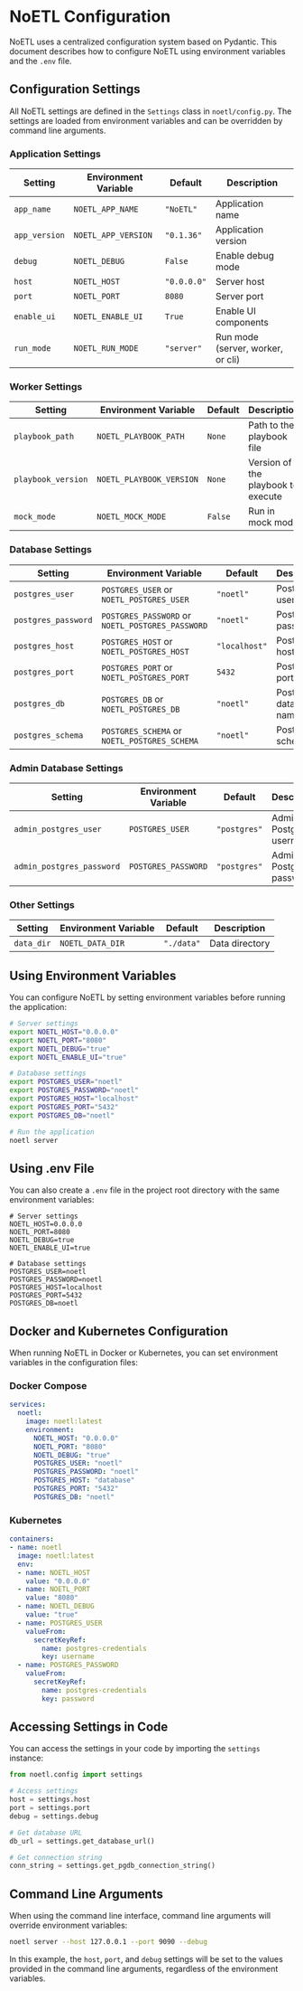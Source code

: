 # NoETL Configuration

NoETL uses a centralized configuration system based on Pydantic. This document describes how to configure NoETL using environment variables and the `.env` file.

## Configuration Settings

All NoETL settings are defined in the `Settings` class in `noetl/config.py`. The settings are loaded from environment variables and can be overridden by command line arguments.

### Application Settings

| Setting | Environment Variable | Default | Description |
|---------|---------------------|---------|-------------|
| `app_name` | `NOETL_APP_NAME` | `"NoETL"` | Application name |
| `app_version` | `NOETL_APP_VERSION` | `"0.1.36"` | Application version |
| `debug` | `NOETL_DEBUG` | `False` | Enable debug mode |
| `host` | `NOETL_HOST` | `"0.0.0.0"` | Server host |
| `port` | `NOETL_PORT` | `8080` | Server port |
| `enable_ui` | `NOETL_ENABLE_UI` | `True` | Enable UI components |
| `run_mode` | `NOETL_RUN_MODE` | `"server"` | Run mode (server, worker, or cli) |

### Worker Settings

| Setting | Environment Variable | Default | Description |
|---------|---------------------|---------|-------------|
| `playbook_path` | `NOETL_PLAYBOOK_PATH` | `None` | Path to the playbook file |
| `playbook_version` | `NOETL_PLAYBOOK_VERSION` | `None` | Version of the playbook to execute |
| `mock_mode` | `NOETL_MOCK_MODE` | `False` | Run in mock mode |

### Database Settings

| Setting | Environment Variable | Default | Description |
|---------|---------------------|---------|-------------|
| `postgres_user` | `POSTGRES_USER` or `NOETL_POSTGRES_USER` | `"noetl"` | PostgreSQL username |
| `postgres_password` | `POSTGRES_PASSWORD` or `NOETL_POSTGRES_PASSWORD` | `"noetl"` | PostgreSQL password |
| `postgres_host` | `POSTGRES_HOST` or `NOETL_POSTGRES_HOST` | `"localhost"` | PostgreSQL host |
| `postgres_port` | `POSTGRES_PORT` or `NOETL_POSTGRES_PORT` | `5432` | PostgreSQL port |
| `postgres_db` | `POSTGRES_DB` or `NOETL_POSTGRES_DB` | `"noetl"` | PostgreSQL database name |
| `postgres_schema` | `POSTGRES_SCHEMA` or `NOETL_POSTGRES_SCHEMA` | `"noetl"` | PostgreSQL schema |

### Admin Database Settings

| Setting | Environment Variable | Default | Description |
|---------|---------------------|---------|-------------|
| `admin_postgres_user` | `POSTGRES_USER` | `"postgres"` | Admin PostgreSQL username |
| `admin_postgres_password` | `POSTGRES_PASSWORD` | `"postgres"` | Admin PostgreSQL password |

### Other Settings

| Setting | Environment Variable | Default | Description |
|---------|---------------------|---------|-------------|
| `data_dir` | `NOETL_DATA_DIR` | `"./data"` | Data directory |

## Using Environment Variables

You can configure NoETL by setting environment variables before running the application:

```bash
# Server settings
export NOETL_HOST="0.0.0.0"
export NOETL_PORT="8080"
export NOETL_DEBUG="true"
export NOETL_ENABLE_UI="true"

# Database settings
export POSTGRES_USER="noetl"
export POSTGRES_PASSWORD="noetl"
export POSTGRES_HOST="localhost"
export POSTGRES_PORT="5432"
export POSTGRES_DB="noetl"

# Run the application
noetl server
```

## Using .env File

You can also create a `.env` file in the project root directory with the same environment variables:

```
# Server settings
NOETL_HOST=0.0.0.0
NOETL_PORT=8080
NOETL_DEBUG=true
NOETL_ENABLE_UI=true

# Database settings
POSTGRES_USER=noetl
POSTGRES_PASSWORD=noetl
POSTGRES_HOST=localhost
POSTGRES_PORT=5432
POSTGRES_DB=noetl
```

## Docker and Kubernetes Configuration

When running NoETL in Docker or Kubernetes, you can set environment variables in the configuration files:

### Docker Compose

```yaml
services:
  noetl:
    image: noetl:latest
    environment:
      NOETL_HOST: "0.0.0.0"
      NOETL_PORT: "8080"
      NOETL_DEBUG: "true"
      POSTGRES_USER: "noetl"
      POSTGRES_PASSWORD: "noetl"
      POSTGRES_HOST: "database"
      POSTGRES_PORT: "5432"
      POSTGRES_DB: "noetl"
```

### Kubernetes

```yaml
containers:
- name: noetl
  image: noetl:latest
  env:
  - name: NOETL_HOST
    value: "0.0.0.0"
  - name: NOETL_PORT
    value: "8080"
  - name: NOETL_DEBUG
    value: "true"
  - name: POSTGRES_USER
    valueFrom:
      secretKeyRef:
        name: postgres-credentials
        key: username
  - name: POSTGRES_PASSWORD
    valueFrom:
      secretKeyRef:
        name: postgres-credentials
        key: password
```

## Accessing Settings in Code

You can access the settings in your code by importing the `settings` instance:

```python
from noetl.config import settings

# Access settings
host = settings.host
port = settings.port
debug = settings.debug

# Get database URL
db_url = settings.get_database_url()

# Get connection string
conn_string = settings.get_pgdb_connection_string()
```

## Command Line Arguments

When using the command line interface, command line arguments will override environment variables:

```bash
noetl server --host 127.0.0.1 --port 9090 --debug
```

In this example, the `host`, `port`, and `debug` settings will be set to the values provided in the command line arguments, regardless of the environment variables.